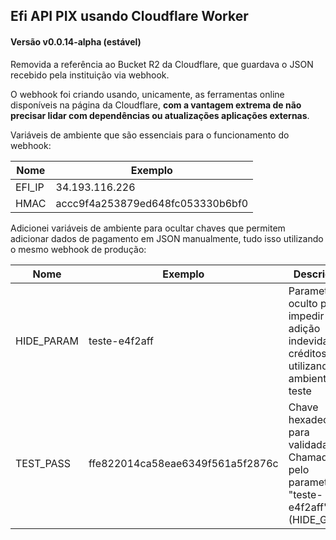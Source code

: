 
## Efi API PIX usando Cloudflare Worker
#### Versão v0.0.14-alpha (estável)
Removida a referência ao Bucket R2 da Cloudflare, que guardava o JSON recebido pela instituição via webhook.

O webhook foi criando usando, unicamente, as ferramentas online disponíveis na página da Cloudflare, **com a vantagem extrema de não precisar lidar com dependências ou atualizações aplicações externas**.

Variáveis de ambiente que são essenciais para o funcionamento do webhook:

| Nome    | Exemplo                          |
| ---     |   ---                            |
| EFI_IP  | 34.193.116.226                   |
| HMAC    | accc9f4a253879ed648fc053330b6bf0 |

Adicionei variáveis de ambiente para ocultar chaves que permitem adicionar dados de pagamento em JSON manualmente, tudo isso utilizando o mesmo webhook de produção:

| Nome      | Exemplo                          | Descrição |
| ---       |   ---                            | ---       |
| HIDE_PARAM  | teste-e4f2aff                    | Parametro oculto para impedir adição indevida de créditos utilizando o ambiente de teste |
| TEST_PASS | ffe822014ca58eae6349f561a5f2876c | Chave hexadecimal para validada. Chamada pelo parametro "teste-e4f2aff" (HIDE_GET)       |




